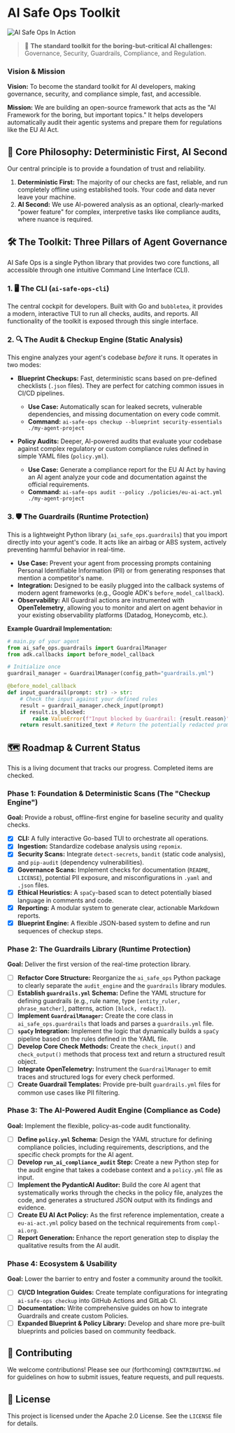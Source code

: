 # AI Safe Ops Toolkit

![AI Safe Ops In Action](docs/assets/ai-safe-ops.gif)

> 🥱 **The standard toolkit for the boring-but-critical AI challenges:** Governance, Security, Guardrails, Compliance, and Regulation.

### Vision & Mission

**Vision:** To become the standard toolkit for AI developers, making governance, security, and compliance simple, fast, and accessible.

**Mission:** We are building an open-source framework that acts as the "AI Framework for the boring, but important topics." It helps developers automatically audit their agentic systems and prepare them for regulations like the EU AI Act.

## 📜 Core Philosophy: Deterministic First, AI Second

Our central principle is to provide a foundation of trust and reliability.

1.  **Deterministic First:** The majority of our checks are fast, reliable, and run completely offline using established tools. Your code and data never leave your machine.
2.  **AI Second:** We use AI-powered analysis as an optional, clearly-marked "power feature" for complex, interpretive tasks like compliance audits, where nuance is required.

## 🛠️ The Toolkit: Three Pillars of Agent Governance

AI Safe Ops is a single Python library that provides two core functions, all accessible through one intuitive Command Line Interface (CLI).

### 1. 🖥️ The CLI (`ai-safe-ops-cli`)

The central cockpit for developers. Built with Go and `bubbletea`, it provides a modern, interactive TUI to run all checks, audits, and reports. All functionality of the toolkit is exposed through this single interface.

### 2. 🔍 The Audit & Checkup Engine (Static Analysis)

This engine analyzes your agent's codebase *before* it runs. It operates in two modes:

*   **Blueprint Checkups:** Fast, deterministic scans based on pre-defined checklists (`.json` files). They are perfect for catching common issues in CI/CD pipelines.
    *   **Use Case:** Automatically scan for leaked secrets, vulnerable dependencies, and missing documentation on every code commit.
    *   **Command:** `ai-safe-ops checkup --blueprint security-essentials ./my-agent-project`

*   **Policy Audits:** Deeper, AI-powered audits that evaluate your codebase against complex regulatory or custom compliance rules defined in simple YAML files (`policy.yml`).
    *   **Use Case:** Generate a compliance report for the EU AI Act by having an AI agent analyze your code and documentation against the official requirements.
    *   **Command:** `ai-safe-ops audit --policy ./policies/eu-ai-act.yml ./my-agent-project`

### 3. 🛡️ The Guardrails (Runtime Protection)

This is a lightweight Python library (`ai_safe_ops.guardrails`) that you import directly into your agent's code. It acts like an airbag or ABS system, actively preventing harmful behavior in real-time.

*   **Use Case:** Prevent your agent from processing prompts containing Personal Identifiable Information (PII) or from generating responses that mention a competitor's name.
*   **Integration:** Designed to be easily plugged into the callback systems of modern agent frameworks (e.g., Google ADK's `before_model_callback`).
*   **Observability:** All Guardrail actions are instrumented with **OpenTelemetry**, allowing you to monitor and alert on agent behavior in your existing observability platforms (Datadog, Honeycomb, etc.).

**Example Guardrail Implementation:**
```python
# main.py of your agent
from ai_safe_ops.guardrails import GuardrailManager
from adk.callbacks import before_model_callback

# Initialize once
guardrail_manager = GuardrailManager(config_path="guardrails.yml")

@before_model_callback
def input_guardrail(prompt: str) -> str:
    # Check the input against your defined rules
    result = guardrail_manager.check_input(prompt)
    if result.is_blocked:
        raise ValueError(f"Input blocked by Guardrail: {result.reason}")
    return result.sanitized_text # Return the potentially redacted prompt
```

## 🗺️ Roadmap & Current Status

This is a living document that tracks our progress. Completed items are checked.

### Phase 1: Foundation & Deterministic Scans (The "Checkup Engine")

**Goal:** Provide a robust, offline-first engine for baseline security and quality checks.

*   [x] **CLI:** A fully interactive Go-based TUI to orchestrate all operations.
*   [x] **Ingestion:** Standardize codebase analysis using `repomix`.
*   [x] **Security Scans:** Integrate `detect-secrets`, `bandit` (static code analysis), and `pip-audit` (dependency vulnerabilities).
*   [x] **Governance Scans:** Implement checks for documentation (`README`, `LICENSE`), potential PII exposure, and misconfigurations in `.yaml` and `.json` files.
*   [x] **Ethical Heuristics:** A `spaCy`-based scan to detect potentially biased language in comments and code.
*   [x] **Reporting:** A modular system to generate clear, actionable Markdown reports.
*   [x] **Blueprint Engine:** A flexible JSON-based system to define and run sequences of checkup steps.

### Phase 2: The Guardrails Library (Runtime Protection)

**Goal:** Deliver the first version of the real-time protection library.

*   [ ] **Refactor Core Structure:** Reorganize the `ai_safe_ops` Python package to clearly separate the `audit_engine` and the `guardrails` library modules.
*   [ ] **Establish `guardrails.yml` Schema:** Define the YAML structure for defining guardrails (e.g., rule name, type `[entity_ruler, phrase_matcher]`, patterns, action `[block, redact]`).
*   [ ] **Implement `GuardrailManager`:** Create the core class in `ai_safe_ops.guardrails` that loads and parses a `guardrails.yml` file.
*   [ ] **`spaCy` Integration:** Implement the logic that dynamically builds a `spaCy` pipeline based on the rules defined in the YAML file.
*   [ ] **Develop Core Check Methods:** Create the `check_input()` and `check_output()` methods that process text and return a structured result object.
*   [ ] **Integrate OpenTelemetry:** Instrument the `GuardrailManager` to emit traces and structured logs for every check performed.
*   [ ] **Create Guardrail Templates:** Provide pre-built `guardrails.yml` files for common use cases like PII filtering.

### Phase 3: The AI-Powered Audit Engine (Compliance as Code)

**Goal:** Implement the flexible, policy-as-code audit functionality.

*   [ ] **Define `policy.yml` Schema:** Design the YAML structure for defining compliance policies, including requirements, descriptions, and the specific check prompts for the AI agent.
*   [ ] **Develop `run_ai_compliance_audit` Step:** Create a new Python step for the audit engine that takes a codebase context and a `policy.yml` file as input.
*   [ ] **Implement the PydanticAI Auditor:** Build the core AI agent that systematically works through the checks in the policy file, analyzes the code, and generates a structured JSON output with its findings and evidence.
*   [ ] **Create EU AI Act Policy:** As the first reference implementation, create a `eu-ai-act.yml` policy based on the technical requirements from `compl-ai.org`.
*   [ ] **Report Generation:** Enhance the report generation step to display the qualitative results from the AI audit.

### Phase 4: Ecosystem & Usability

**Goal:** Lower the barrier to entry and foster a community around the toolkit.

*   [ ] **CI/CD Integration Guides:** Create template configurations for integrating `ai-safe-ops checkup` into GitHub Actions and GitLab CI.
*   [ ] **Documentation:** Write comprehensive guides on how to integrate Guardrails and create custom Policies.
*   [ ] **Expanded Blueprint & Policy Library:** Develop and share more pre-built blueprints and policies based on community feedback.

## 🤝 Contributing

We welcome contributions! Please see our (forthcoming) `CONTRIBUTING.md` for guidelines on how to submit issues, feature requests, and pull requests.

## 📄 License

This project is licensed under the Apache 2.0 License. See the `LICENSE` file for details.
